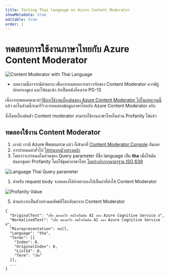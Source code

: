 ```yaml
---
title: Testing Thai langauge on Azure Content Moderator
showMetadata: true
editable: true
order: 1
---
```


# ทดสอบการใช้งานภาษาไทยกับ Azure Content Moderator 

![Content Moderator with Thai Language](images/azure-cognitive-service-with-thai-language-teerasej.png)

* บทความนี้อาจจะมีคำหยาบ เพื่อการทดสอบการตรวจจับของ Content Moderator ควรมีผู้ปกครองดูแล และให้แนะนำ ถ้าเป็นหนังก็คงเรท PG-13 

เนื่องจากพลเคยแนะนำ[วิธีการใช้งานเบื้องต้นของ Azure Content Moderator ไปในบทความนี้](https://nextflow.in.th/2020/azure-content-moderator-console-thai/)แล้ว มาในส่วนนี้จะมารีวิวการทดสอบข้อมูลภาษาไทยกับ Azure Content Moderator ครับ

ซึ่งโดยเบื้องต้นตัว Content moderator สามารถใช้งานภาษาไทยในส่วน Profanity ได้แล้ว 

## ทดลองใช้งาน Content Moderator 

1. เอาล่ะ เรามี Azure Resource แล้ว ก็เข้ามาที่ [Content Moderator Console](https://southafricanorth.dev.cognitive.microsoft.com/docs/services/57cf753a3f9b070c105bd2c1/operations/57cf753a3f9b070868a1f66f/console) กันเลย
2. การกำหนดค่าทั่วไป [ให้ทำแบบตัวอย่างหลัก](https://nextflow.in.th/2020/azure-content-moderator-console-thai/)
3. โดยเราจะกำหนดในส่วนของ Query parameter ที่ชื่อ language เป็น **tha** เพื่อให้มันค้นหาชุดคำ Profanity โดยใช้ชุดคำภาษาไทย [โดยอ้างอิงจากมาตรฐาน ISO 639](https://iso639-3.sil.org/code_tables/639/data) 

![Language Thai Query parameter](images/azure-content-moderator-language-thai.png)

1. สำหรับ request body จะทดลองใส่คำหยาบลงไปเป็นค่าที่ส่งให้ Content Moderator

![Profanity Value](images/nextflow-azure-content-moderator-4-profanity-test.png)

5. ด้านล่างจะเป็นตัวอย่างผลลัพธ์ที่ได้กลับมาจาก Content Moderator

```
{
  "OriginalText": "เหี้ย มองอะไร สนใจเริ่มต้น AI ลอง Azure Cognitive Service สิ",
  "NormalizedText": "เหี้ย มองอะไร สนใจเริ่มต้น AI ลอง Azure Cognitive Service สิ",
  "Misrepresentation": null,
  "Language": "tha",
  "Terms": [{
    "Index": 0,
    "OriginalIndex": 0,
    "ListId": 0,
    "Term": "เหี้ย"
  }],
  ...
}
```